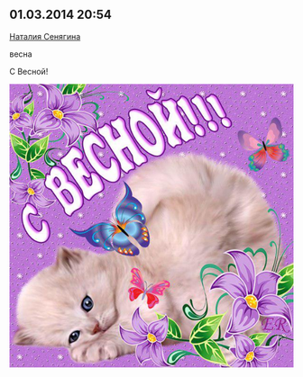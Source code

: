 ## 01.03.2014 20:54

[Наталия Сенягина](https://vk.com/id33862652)

весна

С Весной!

![2014_03_01---20_54.jpg](img/2014_03_01---20_54.jpg)
